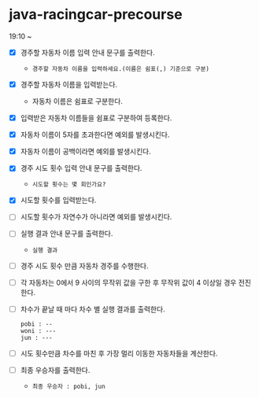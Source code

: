 # java-racingcar-precourse

19:10 ~

- [x] 경주할 자동차 이름 입력 안내 문구를 출력한다.
    - `경주할 자동차 이름을 입력하세요.(이름은 쉼표(,) 기준으로 구분)`


- [x] 경주할 자동차 이름을 입력받는다.
    - 자동차 이름은 쉼표로 구분한다.


- [x] 입력받은 자동차 이름들을 쉼표로 구분하여 등록한다.


- [x] 자동차 이름이 5자를 초과한다면 예외를 발생시킨다.


- [x] 자동차 이름이 공백이라면 예외를 발생시킨다.


- [x] 경주 시도 횟수 입력 안내 문구를 출력한다.
    - `시도할 횟수는 몇 회인가요?`


- [x] 시도할 횟수를 입력받는다.


- [ ] 시도할 횟수가 자연수가 아니라면 예외를 발생시킨다.


- [ ] 실행 결과 안내 문구를 출력한다.
    - `실행 결과`


- [ ] 경주 시도 횟수 만큼 자동차 경주를 수행한다.


- [ ] 각 자동차는 0에서 9 사이의 무작위 값을 구한 후 무작위 값이 4 이상일 경우 전진한다.


- [ ] 차수가 끝날 때 마다 차수 별 실행 결과를 출력한다.
  ```
  pobi : --
  woni : ---
  jun : --- 
  ```


- [ ] 시도 횟수만큼 차수를 마친 후 가장 멀리 이동한 자동차들을 계산한다.


- [ ] 최종 우승자를 출력한다.
    - `최종 우승자 : pobi, jun` 